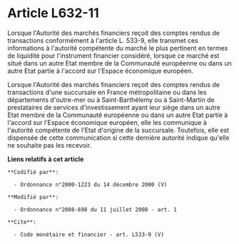 # Article L632-11

Lorsque l'Autorité des marchés financiers reçoit des comptes rendus de transactions conformément à l'article L. 533-9, elle
transmet ces informations à l'autorité compétente du marché le plus pertinent en termes de liquidité pour l'instrument
financier considéré, lorsque ce marché est situé dans un autre Etat membre de la Communauté européenne ou dans un autre Etat
partie à l'accord sur l'Espace économique européen. 

Lorsque l'Autorité des marchés financiers reçoit des comptes rendus de transactions d'une succursale en France métropolitaine
ou dans les départements d'outre-mer ou à Saint-Barthélemy ou à Saint-Martin de prestataires de services d'investissement
ayant leur siège dans un autre Etat membre de la Communauté européenne ou dans un autre Etat partie à l'accord sur l'Espace
économique européen, elle les communique à l'autorité compétente de l'Etat d'origine de la succursale. Toutefois, elle est
dispensée de cette communication si cette dernière autorité indique qu'elle ne souhaite pas les recevoir.

**Liens relatifs à cet article**

	**Codifié par**:

	  - Ordonnance n°2000-1223 du 14 décembre 2000 (V)

	**Modifié par**:

	  - Ordonnance n°2008-698 du 11 juillet 2008 - art. 1

	**Cite**:

	  - Code monétaire et financier - art. L533-9 (V)
